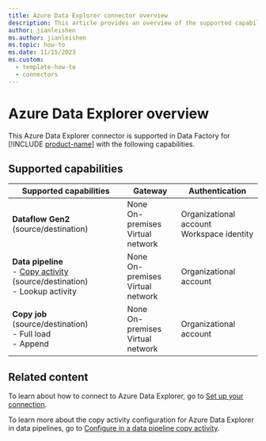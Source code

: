 ```yaml
---
title: Azure Data Explorer connector overview
description: This article provides an overview of the supported capabilities of the Azure Data Explorer connector.
author: jianleishen
ms.author: jianleishen
ms.topic: how-to
ms.date: 11/15/2023
ms.custom:
  - template-how-to
  - connectors
---
```


# Azure Data Explorer overview

This Azure Data Explorer connector is supported in Data Factory for [!INCLUDE [product-name](../includes/product-name.md)] with the following capabilities.

## Supported capabilities

| Supported capabilities| Gateway | Authentication|
|---------| --------| --------|
| **Dataflow Gen2** (source/destination)|None<br> On-premises<br> Virtual network |Organizational account<br> Workspace identity |
| **Data pipeline**<br>- [Copy activity](connector-azure-data-explorer-copy-activity.md) (source/destination) <br>- Lookup activity    |None<br> On-premises<br> Virtual network |Organizational account |
| **Copy job** (source/destination) <br>- Full load<br>- Append |None<br> On-premises<br> Virtual network |Organizational account |

## Related content
To learn about how to connect to Azure Data Explorer, go to [Set up your connection](connector-azure-data-explorer.md).

To learn more about the copy activity configuration for Azure Data Explorer in data pipelines, go to [Configure in a data pipeline copy activity](connector-azure-data-explorer-copy-activity.md).
